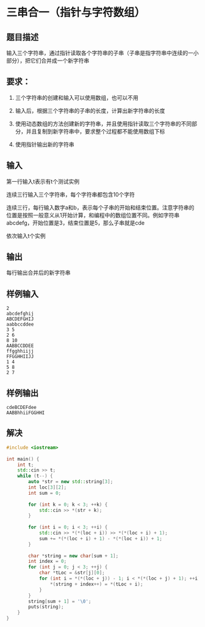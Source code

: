 # 三串合一（指针与字符数组）

## 题目描述
输入三个字符串，通过指针读取各个字符串的子串（子串是指字符串中连续的一小部分），把它们合并成一个新字符串

## 要求：

1. 三个字符串的创建和输入可以使用数组，也可以不用

2. 输入后，根据三个字符串的子串的长度，计算出新字符串的长度

3. 使用动态数组的方法创建新的字符串，并且使用指针读取三个字符串的不同部分，并且复制到新字符串中，要求整个过程都不能使用数组下标

4. 使用指针输出新的字符串

## 输入
第一行输入t表示有t个测试实例

连续三行输入三个字符串，每个字符串都包含10个字符

连续三行，每行输入数字a和b，表示每个子串的开始和结束位置。注意字符串的位置是按照一般意义从1开始计算，和编程中的数组位置不同。例如字符串abcdefg，开始位置是3，结束位置是5，那么子串就是cde

依次输入t个实例

## 输出
每行输出合并后的新字符串

## 样例输入
```text
2
abcdefghij
ABCDEFGHIJ
aabbccddee
3 5
2 6
8 10
AABBCCDDEE
ffgghhiijj
FFGGHHIIJJ
1 4
5 8
2 7
```

## 样例输出
```text
cdeBCDEFdee
AABBhhiiFGGHHI
```

## 解决

```c++
#include <iostream>
 
int main() {
    int t;
    std::cin >> t;
    while (t--) {
        auto *str = new std::string[3];
        int loc[3][2];
        int sum = 0;
 
        for (int k = 0; k < 3; ++k) {
            std::cin >> *(str + k);
        }
 
        for (int i = 0; i < 3; ++i) {
            std::cin >> *(*(loc + i)) >> *(*(loc + i) + 1);
            sum += *(*(loc + i) + 1) - *(*(loc + i)) + 1;
        }
 
        char *string = new char[sum + 1];
        int index = 0;
        for (int j = 0; j < 3; ++j) {
            char *tLoc = &str[j][0];
            for (int i = *(*(loc + j)) - 1; i < *(*(loc + j) + 1); ++i) {
                *(string + index++) = *(tLoc + i);
            }
        }
        string[sum + 1] = '\0';
        puts(string);
    }
}
```
